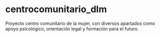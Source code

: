 # centrocomunitario_dlm
Proyecto centro comunitario de la mujer, con diversos apartados como apoyo psicológico, orientación legal y formación para el futuro.
